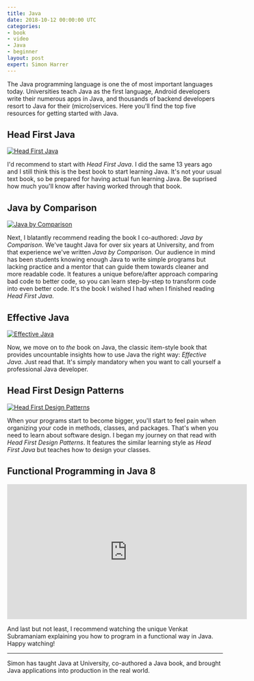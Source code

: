 ```yaml
---
title: Java
date: 2018-10-12 00:00:00 UTC
categories:
- book
- video
- Java
- beginner
layout: post
expert: Simon Harrer
---
```


The Java programming language is one the of most important languages today. Universities teach Java as the first language, Android developers write their numerous apps in Java, and thousands of backend developers resort to Java for their (micro)services. Here you'll find the top five resources for getting started with Java.

## Head First Java

[![Head First Java](https://images-na.ssl-images-amazon.com/images/I/51JDrqnm3uL._SX423_BO1,204,203,200_.jpg)](https://www.amazon.de/dp/14352917594)

I'd recommend to start with *Head First Java*. I did the same 13 years ago and I still think this is the best book to start learning Java. It's not your usual text book, so be prepared for having actual fun learning Java. Be suprised how much you'll know after having worked through that book.

## Java by Comparison

[![Java by Comparison](https://images-na.ssl-images-amazon.com/images/I/51S5B6xy2TL._SX402_BO1,204,203,200_.jpg)](https://www.amazon.de/dp/1680502875/)

Next, I blatantly recommend reading the book I co-authored: *Java by Comparison*. We've taught Java for over six years at University, and from that experience we've written *Java by Comparison*. Our audience in mind has been students knowing enough Java to write simple programs but lacking practice and a mentor that can guide them towards cleaner and more readable code. It features a unique before/after approach comparing bad code to better code, so you can learn step-by-step to transform code into even better code. It's the book I wished I had when I finished reading *Head First Java*. 

## Effective Java

[![Effective Java](https://images-na.ssl-images-amazon.com/images/I/51IcaSKfPAL._SX402_BO1,204,203,200_.jpg)](https://www.amazon.de/dp/0134685997/)

Now, we move on to *the* book on Java, the classic item-style book that provides uncountable insights how to use Java the right way: *Effective Java*. Just read that. It's simply mandatory when you want to call yourself a professional Java developer.

## Head First Design Patterns

[![Head First Design Patterns](https://images-na.ssl-images-amazon.com/images/I/61ZG-hATOeL._SX430_BO1,204,203,200_.jpg)](https://www.amazon.de/dp/0596007124/)

When your programs start to become bigger, you'll start to feel pain when organizing your code in methods, classes, and packages. That's when you need to learn about software design. I began my journey on that read with *Head First Design Patterns*. It features the similar learning style as *Head First Java* but teaches how to design your classes.

## Functional Programming in Java 8 

<iframe width="560" height="315" src="https://www.youtube.com/embed/15X0qFtBqiQ" frameborder="0" allow="autoplay; encrypted-media" allowfullscreen></iframe>

And last but not least, I recommend watching the unique Venkat Subramaniam explaining you how to program in a functional way in Java. Happy watching!

---

Simon has taught Java at University, co-authored a Java book, and brought Java applications into production in the real world. 






